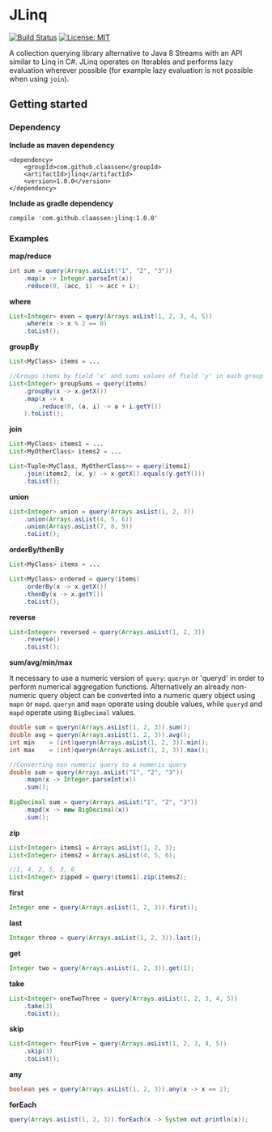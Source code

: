 # JLinq
[![Build Status](https://travis-ci.org/claassen/jlinq.svg?branch=master)](https://travis-ci.org/claassen/jlinq) [![License: MIT](https://img.shields.io/badge/License-MIT-yellow.svg)](https://opensource.org/licenses/MIT)

A collection querying library alternative to Java 8 Streams with an API similar to Linq in C#. JLinq operates on Iterables and performs lazy evaluation wherever possible (for example lazy evaluation is not possible when using `join`).

## Getting started
### Dependency
**Include as maven dependency**

```
<dependency>
    <groupId>com.github.claassen</groupId>
    <artifactId>jlinq</artifactId>
    <version>1.0.0</version>
</dependency>
```

**Include as gradle dependency**

```
compile 'com.github.claassen:jlinq:1.0.0'
```

### Examples
**map/reduce**

```java
int sum = query(Arrays.asList("1", "2", "3"))
    .map(x -> Integer.parseInt(x))
    .reduce(0, (acc, i) -> acc + i);
```

**where**

```java
List<Integer> even = query(Arrays.asList(1, 2, 3, 4, 5))
    .where(x -> x % 2 == 0)
    .toList();
```

**groupBy**

```java
List<MyClass> items = ...

//Groups items by field 'x' and sums values of field 'y' in each group
List<Integer> groupSums = query(items)
    .groupBy(x -> x.getX())
    .map(x -> x
        .reduce(0, (a, i) -> a + i.getY())
    ).toList();
```

**join**

```java
List<MyClass> items1 = ...
List<MyOtherClass> items2 = ...

List<Tuple<MyClass, MyOtherClass>> = query(items1)
    .join(items2, (x, y) -> x.getX().equals(y.getY()))
    .toList();
```

**union**

```java
List<Integer> union = query(Arrays.asList(1, 2, 3))
    .union(Arrays.asList(4, 5, 6))
    .union(Arrays.asList(7, 8, 9))
    .toList();
```

**orderBy/thenBy**

```java
List<MyClass> items = ...

List<MyClass> ordered = query(items)
	.orderBy(x -> x.getX())
	.thenBy(x -> x.getY())
	.toList();
```

**reverse**

```java
List<Integer> reversed = query(Arrays.asList(1, 2, 3))
	.reverse()
	.toList();
```

**sum/avg/min/max**

It necessary to use a numeric version of `query`: `queryn` or 'queryd' in order to perform numerical aggregation functions. Alternatively an already non-numeric query object can be converted into a numeric query object using `mapn` or `mapd`. `queryn` and `mapn` operate using double values, while `queryd` and `mapd` operate using `BigDecimal` values.

```java
double sum = queryn(Arrays.asList(1, 2, 3)).sum();
double avg = queryn(Arrays.asList(1, 2, 3)).avg();
int min    = (int)queryn(Arrays.asList(1, 2, 3)).min();
int max    = (int)queryn(Arrays.asList(1, 2, 3)).max();

//Converting non numeric query to a numeric query
double sum = query(Arrays.asList("1", "2", "3"))
    .mapn(x -> Integer.parseInt(x))
    .sum();
    
BigDecimal sum = query(Arrays.asList("1", "2", "3"))
	.mapd(x -> new BigDecimal(x))
	.sum();
```

**zip**

```java
List<Integer> items1 = Arrays.asList(1, 2, 3);
List<Integer> items2 = Arrays.asList(4, 5, 6);

//1, 4, 2, 5, 3, 6
List<Integer> zipped = query(items1).zip(items2);
```

**first**

```java
Integer one = query(Arrays.asList(1, 2, 3)).first();
```

**last**

```java
Integer three = query(Arrays.asList(1, 2, 3)).last();
```

**get**

```java
Integer two = query(Arrays.asList(1, 2, 3)).get(1);
```

**take**

```java
List<Integer> oneTwoThree = query(Arrays.asList(1, 2, 3, 4, 5))
    .take(3)
    .toList();
```

**skip**

```java
List<Integer> fourFive = query(Arrays.asList(1, 2, 3, 4, 5))
    .skip(3)
    .toList();
```

**any**

```java
boolean yes = query(Arrays.asList(1, 2, 3)).any(x -> x == 2);
```

**forEach**

```java
query(Arrays.asList(1, 2, 3)).forEach(x -> System.out.println(x));
```



